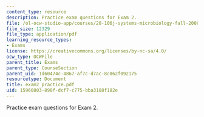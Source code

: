 ```yaml
---
content_type: resource
description: Practice exam questions for Exam 2.
file: /ol-ocw-studio-app/courses/20-106j-systems-microbiology-fall-2006/15960803890fdcf7c775bba3188f182e_exam2_practice.pdf
file_size: 12329
file_type: application/pdf
learning_resource_types:
- Exams
license: https://creativecommons.org/licenses/by-nc-sa/4.0/
ocw_type: OCWFile
parent_title: Exams
parent_type: CourseSection
parent_uid: 1d60474c-4867-af7c-d7ac-8c062f092175
resourcetype: Document
title: exam2_practice.pdf
uid: 15960803-890f-dcf7-c775-bba3188f182e
---
```

Practice exam questions for Exam 2.